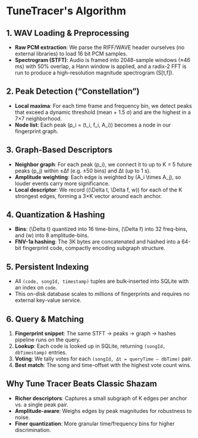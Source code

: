 # TuneTracer's Algorithm


## 1. WAV Loading & Preprocessing
- **Raw PCM extraction**: We parse the RIFF/WAVE header ourselves (no external libraries) to load 16 bit PCM samples.
- **Spectrogram (STFT)**: Audio is framed into 2048-sample windows (≈46 ms) with 50% overlap, a Hann window is applied, and a radix-2 FFT is run to produce a high-resolution magnitude spectrogram \(S[t,f]\).

## 2. Peak Detection (“Constellation”)
- **Local maxima**: For each time frame and frequency bin, we detect peaks that exceed a dynamic threshold (mean + 1.5 σ) and are the highest in a 7×7 neighborhood.
- **Node list**: Each peak \(p_i = (t_i, f_i, A_i)\) becomes a node in our fingerprint graph.

## 3. Graph-Based Descriptors
- **Neighbor graph**: For each peak \(p_i\), we connect it to up to K = 5 future peaks \(p_j\) within ±Δf (e.g. ±50 bins) and Δt (up to 1 s).
- **Amplitude weighting**: Each edge is weighted by \(A_i \times A_j\), so louder events carry more significance.
- **Local descriptor**: We record \((\Delta t, \Delta f, w)\) for each of the K strongest edges, forming a 3×K vector around each anchor.

## 4. Quantization & Hashing
- **Bins**: \(\Delta t\) quantized into 16 time-bins, \(\Delta f\) into 32 freq-bins, and \(w\) into 8 amplitude-bins.
- **FNV-1a hashing**: The 3K bytes are concatenated and hashed into a 64-bit fingerprint code, compactly encoding subgraph structure.

## 5. Persistent Indexing
- All `(code, songId, timestamp)` tuples are bulk‐inserted into SQLite with an index on `code`.
- This on-disk database scales to millions of fingerprints and requires no external key-value service.

## 6. Query & Matching
1. **Fingerprint snippet**: The same STFT → peaks → graph → hashes pipeline runs on the query.
2. **Lookup**: Each code is looked up in SQLite, returning `(songId, dbTimestamp)` entries.
3. **Voting**: We tally votes for each `(songId, Δt = queryTime – dbTime)` pair.
4. **Best match**: The song and time-offset with the highest vote count wins.

## Why Tune Tracer Beats Classic Shazam
- **Richer descriptors**: Captures a small subgraph of K edges per anchor vs. a single peak pair.
- **Amplitude-aware**: Weighs edges by peak magnitudes for robustness to noise.
- **Finer quantization**: More granular time/frequency bins for higher discrimination.
